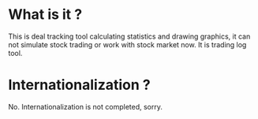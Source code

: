 # What is it ?

This is deal tracking tool calculating statistics and drawing graphics, it can not simulate stock 
trading or work with stock market now. It is trading log tool.

# Internationalization ?

No. Internationalization is not completed, sorry.
